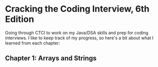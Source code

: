 # Cracking the Coding Interview, 6th Edition

Going through CTCI to work on my Java/DSA skills and prep for coding interviews. I like to keep track of my progress, so here's a bit about what I learned from each chapter:

## Chapter 1: Arrays and Strings
